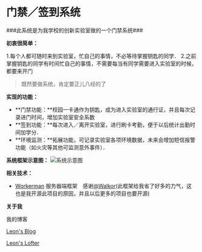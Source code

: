 门禁／签到系统
==========
###此系统是为我学校的创新实验室做的一个门禁系统###


**初衷很简单：**

1.每个人都可随时来到实验室，忙自己的事情，不必等待掌握钥匙的同学．
2.之前掌握钥匙的同学有时间忙自己的事情，不需要每当有同学需要进入实验室的时候，都要来开门

>既然要做系统，肯定要正儿八经的了


**实现的功能：**



- **门禁功能：**校园一卡通作为钥匙，成为进入实验室的通行证，并且每次记录进门时间，增加实验室安全系数
- **签到功能：**每次进入／离开实验室，进行刷卡考勤，便于以后统计出勤时间加学分．
- **环境监测：**拓展功能，可记录实验室各项环境数据，未来会增加短信报警功能（如火灾等其他可监测意外事件）．


**系统框架示意图：**
![系统示意图](http://ww4.sinaimg.cn/large/005yyi5Jjw1en7ccjlcdlj30q80i6tam.jpg)

**相关技术：**
- [Workerman](https://github.com/walkor/workerman) 服务器端框架　感谢[@Walkor](https://github.com/walkor)(此框架给我省了好多的力气，这也是我开源此项目的原因，并且以后更多的项目也要开源)




**关于我**

我的博客


[Leon's Blog](http://leon.wxitsky.com)

[Leon's Lofter](http://leon-0516.lofter.com)


